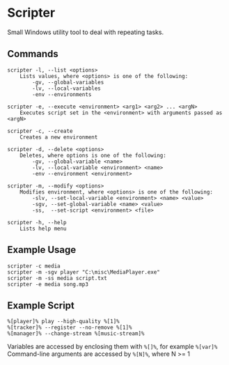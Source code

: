 # Scripter
Small Windows utility tool to deal with repeating tasks.
## Commands
```
scripter -l, --list <options>
	Lists values, where <options> is one of the following:
		-gv, --global-variables
		-lv, --local-variables
		-env --environments
	
scripter -e, --execute <environment> <arg1> <arg2> ... <argN>
	Executes script set in the <environment> with arguments passed as <argN>
	
scripter -c, --create 
	Creates a new environment
	
scripter -d, --delete <options>
	Deletes, where options is one of the following:
		-gv, --global-variable <name>
		-lv, --local-variable <environment> <name>
		-env --environment <environment>
	
scripter -m, --modify <options>
	Modifies environment, where <options> is one of the following:
		-slv, --set-local-variable <environment> <name> <value> 
		-sgv, --set-global-variable <name> <value>
		-ss,  --set-script <environment> <file>

scripter -h, --help
	Lists help menu
```

## Example Usage
```
scripter -c media
scripter -m -sgv player "C:\misc\MediaPlayer.exe"
scripter -m -ss media script.txt
scripter -e media song.mp3
```

## Example Script
```
%[player]% play --high-quality %[1]%
%[tracker]% --register --no-remove %[1]%
%[manager]% --change-stream %[music-stream]%
```

Variables are accessed by enclosing them with `%[]%`, for example `%[var]%`     
Command-line arguments are accessed by `%[N]%`, where N >= 1

